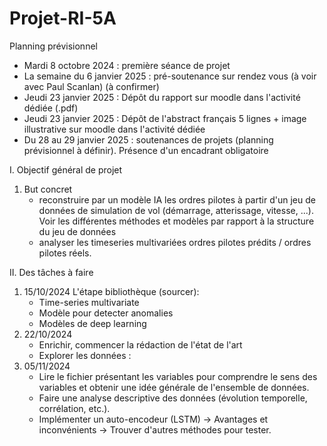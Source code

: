 # Projet-RI-5A
Planning prévisionnel
 + Mardi 8 octobre 2024 : première séance de projet
 + La semaine du 6 janvier 2025 : pré-soutenance sur rendez vous (à voir avec Paul Scanlan) (à confirmer)
 + Jeudi 23 janvier 2025 : Dépôt du rapport sur moodle dans l'activité dédiée (.pdf)
 + Jeudi 23 janvier 2025 : Dépôt de l'abstract français 5 lignes + image illustrative sur moodle dans l'activité dédiée
 + Du 28 au 29 janvier 2025 : soutenances de projets (planning prévisionnel à définir). Présence d'un encadrant obligatoire

I. Objectif général de projet

1. But concret
   +  reconstruire par un modèle IA les ordres pilotes à partir d'un jeu de données de simulation de vol (démarrage, atterissage, vitesse, ...). Voir les différentes méthodes et modèles par rapport à la structure du jeu de données
   +  analyser les timeseries multivariées ordres pilotes prédits / ordres pilotes réels. 



II. Des tâches à faire
1. 15/10/2024
   L'étape bibliothèque (sourcer):
     + Time-series multivariate
     + Modèle pour detecter anomalies
     + Modèles de deep learning
 2. 22/10/2024
     + Enrichir, commencer la rédaction de l'état de l'art
     + Explorer les données : 
3. 05/11/2024
     + Lire le fichier présentant les variables pour comprendre le sens des variables et obtenir une idée générale de l'ensemble de données.
     + Faire une analyse descriptive des données (évolution temporelle, corrélation, etc.).
     + Implémenter un auto-encodeur (LSTM) -> Avantages et inconvénients -> Trouver d'autres méthodes pour tester.
